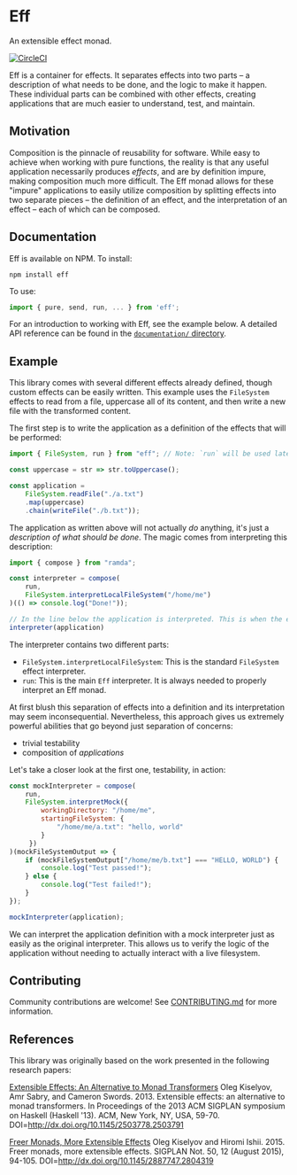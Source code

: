 Eff
===

An extensible effect monad.

[![CircleCI](https://circleci.com/gh/edahlseng/eff/tree/master.svg?style=shield)](https://circleci.com/gh/edahlseng/eff/tree/master)

Eff is a container for effects. It separates effects into two parts – a description of what needs to be done, and the logic to make it happen. These individual parts can be combined with other effects, creating applications that are much easier to understand, test, and maintain.

Motivation
----------

Composition is the pinnacle of reusability for software. While easy to achieve when working with pure functions, the reality is that any useful application necessarily produces _effects_, and are by definition impure, making composition much more difficult. The Eff monad allows for these "impure" applications to easily utilize composition by splitting effects into two separate pieces – the definition of an effect, and the interpretation of an effect – each of which can be composed.

Documentation
-------------

Eff is available on NPM. To install:

```shell
npm install eff
```

To use:

```JavaScript
import { pure, send, run, ... } from 'eff';
```

For an introduction to working with Eff, see the example below. A detailed API reference can be found in the [`documentation/` directory](./documentation/).

Example
-------

This library comes with several different effects already defined, though custom effects can be easily written. This example uses the `FileSystem` effects to read from a file, uppercase all of its content, and then write a new file with the transformed content.

The first step is to write the application as a definition of the effects that will be performed:

```JavaScript
import { FileSystem, run } from "eff"; // Note: `run` will be used later on in the example

const uppercase = str => str.toUppercase();

const application =
	FileSystem.readFile("./a.txt")
	.map(uppercase)
	.chain(writeFile("./b.txt"));
```

The application as written above will not actually _do_ anything, it's just a _description of what should be done_. The magic comes from interpreting this description:

```JavaScript
import { compose } from "ramda";

const interpreter = compose(
	run,
	FileSystem.interpretLocalFileSystem("/home/me")
)(() => console.log("Done!"));

// In the line below the application is interpreted. This is when the effects are actually run.
interpreter(application)
```

The interpreter contains two different parts:
* `FileSystem.interpretLocalFileSystem`: This is the standard `FileSystem` effect interpreter.
* `run`: This is the main `Eff` interpreter. It is always needed to properly interpret an Eff monad.

At first blush this separation of effects into a definition and its interpretation may seem inconsequential. Nevertheless, this approach gives us extremely powerful abilities that go beyond just separation of concerns:
* trivial testability
* composition of _applications_

Let's take a closer look at the first one, testability, in action:

```JavaScript
const mockInterpreter = compose(
	run,
	FileSystem.interpretMock({
		workingDirectory: "/home/me",
		startingFileSystem: {
			"/home/me/a.txt": "hello, world"
		}
	 })
)(mockFileSystemOutput => {
	if (mockFileSystemOutput["/home/me/b.txt"] === "HELLO, WORLD") {
		console.log("Test passed!");
	} else {
		console.log("Test failed!");
	}
});

mockInterpreter(application);
```

We can interpret the application definition with a mock interpreter just as easily as the original interpreter. This allows us to verify the logic of the application without needing to actually interact with a live filesystem.

Contributing
------------

Community contributions are welcome! See [CONTRIBUTING.md](./CONTRIBUTING.md) for more information.

References
----------

This library was originally based on the work presented in the following research papers:

[Extensible Effects: An Alternative to Monad Transformers](http://okmij.org/ftp/Haskell/extensible/exteff.pdf)
Oleg Kiselyov, Amr Sabry, and Cameron Swords. 2013. Extensible effects: an alternative to monad transformers. In Proceedings of the 2013 ACM SIGPLAN symposium on Haskell (Haskell '13). ACM, New York, NY, USA, 59-70. DOI=http://dx.doi.org/10.1145/2503778.2503791

[Freer Monads, More Extensible Effects](http://okmij.org/ftp/Haskell/extensible/more.pdf)
Oleg Kiselyov and Hiromi Ishii. 2015. Freer monads, more extensible effects. SIGPLAN Not. 50, 12 (August 2015), 94-105. DOI=http://dx.doi.org/10.1145/2887747.2804319

